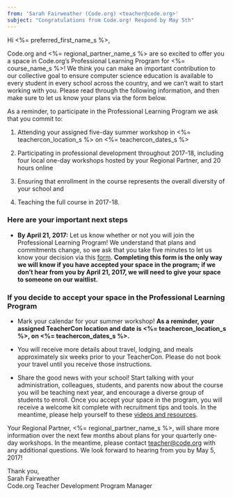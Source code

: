 ```yaml
---
from: 'Sarah Fairweather (Code.org) <teacher@code.org>'  
subject: "Congratulations from Code.org! Respond by May 5th"
---
```

Hi <%= preferred_first_name_s %>,

Code.org and <%= regional_partner_name_s %> are so excited to offer you a space in Code.org’s Professional Learning Program for <%= course_name_s %>! We think you can make an important contribution to our collective goal to ensure computer science education is available to every student in every school across the country, and we can’t wait to start working with you. Please read through the following information, and then make sure to let us know your plans via the form below.

As a reminder, to participate in the Professional Learning Program we ask that you commit to:

1. Attending your assigned five-day summer workshop in <%= teachercon_location_s %> on <%= teachercon_dates_s %>

1. Participating in professional development throughout 2017-18, including four local one-day workshops hosted by your Regional Partner, and 20 hours online

1. Ensuring that enrollment in the course represents the overall diversity of your school and

1. Teaching the full course in 2017-18.

<h3>Here are your important next steps</h3>

* **By April 21, 2017:** Let us know whether or not you will join the Professional Learning Program! We understand that plans and commitments change, so we ask that you take five minutes to let us know your decision via this [form](https://code.org/pd-program-registration). **Completing this form is the only way we will know if you have accepted your space in the program; if we don’t hear from you by April 21, 2017, we will need to give your space to someone on our waitlist.**

<h3>If you decide to accept your space in the Professional Learning Program</h3>

* Mark your calendar for your summer workshop! **As a reminder, your assigned TeacherCon location and date is <%= teachercon_location_s %>, on <%= teachercon_dates_s %>.**

* You will receive more details about travel, lodging, and meals approximately six weeks prior to your TeacherCon. Please do not book your travel until you receive those instructions. 

* Share the good news with your school! Start talking with your administration, colleagues, students, and parents now about the course you will be teaching next year, and encourage a diverse group of students to enroll. Once you accept your space in the program, you will receive a welcome kit complete with recruitment tips and tools. In the meantime, please help yourself to these [videos and resources](https://code.org/educate/resources/videos).

Your Regional Partner, <%= regional_partner_name_s %>, will share more information over the next few months about plans for your quarterly one-day workshops. In the meantime, please contact [teacher@code.org](mailto:teacher@code.org) with any additional questions. We look forward to hearing from you by May 5, 2017!

Thank you,  
Sarah Fairweather  
Code.org Teacher Development Program Manager
